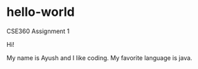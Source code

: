 # hello-world
CSE360 Assignment 1

Hi!

My name is Ayush and I like coding. My favorite language is java. 
